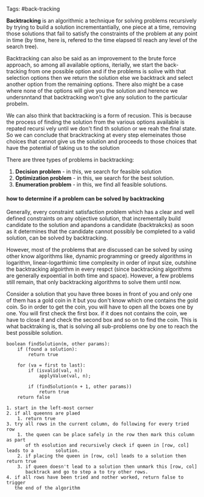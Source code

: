 Tags: #back-tracking

**Backtracking** is an algorithmic a technique for solving problems recursively by trying to build a solution incrementantially, one piece at a time, removing those solutions that fail to satisfy the constraints of the problem at any point in time (by time, here is, refered to the time elapsed til reach any level of the search tree).

Backtracking can also be said as an improvement to the brute force approach, so among all available options, iterially, we start the back-tracking from one possible option and if the problems is solive with that selection options then we return the solution else we backtrack and select another option from the remaining options. There also might be a case where none of the options will give you the solution and herence we undersnntand that backtracking won't give any solution to the particular probelm.

We can also think that backtracking is a form of recusion. This is because the process of finding the solution from the various options available is repated recursi vely until we don't find th solution or we reah the final state. So we can conclude that bracktracking at every step elemeinates those choices that cannot give us the solution and proceeds to those choices that have the potential of taking us to the solution

There are three types of problems in backtracking:

1. **Decision problem** - in this, we search for feasible solution
2. **Optimization problem** - in this, we search for the best solution.
3. **Enumeration problem** - in this, we find all feasible solutions.

#### how to determine if a problem can be solved by backtracking

Generally, every constraint satisfaction problem which has a clear and well defined constraints on any objective solution, that incrementally build candidate to the solution and apandons a candidate (backtrakcks) as soon as it determines that the candidate cannot possibly be completed to a valid solution, can be solved by backtracking.

However, most of the problems that are discussed can be solved by using other know algorithms like, dynamic programming or greedy algorithms in logarithm, linear-logarthimic time complexity in order of input size, outshine the backtracking algoirthm in every respct (since backtracking algorithms are generally expoential in both time and space). However, a few problems still remain, that only backtracking algorithms to solve them until now.

Consider a solution that you have three boxes in front of you and only one of them has a gold coin in it but you don't know which one contains the gold coin. So in order to get the coin, you will have to open all the boxes one by one. You will first check the first box. if it does not contains the coin, we have to close it and check the second box and so on to find the coin. This is what backtraking is, that is solving all sub-problems one by one to reach the best possible solution.

```pseudocode
boolean findSolution(m, other params):
	if (found a solution):
		return true

	for (va = first to last):
		if (isvalid(val, n))
			applyValue(val, n);

		if (findSolution(n + 1, other params))
			return true
	return false
```

```pseudocode
1. start in the left-most corner
2. if all queenns are plaed
	1. return true
3. try all rows in the current column, do following for every tried row
	1. the queen can be place safely in the row then mark this column as part 
	   of th esolution and recursively ckeck if queen in [row, col] leads to a        solution.
	2. if placing the queen in [row, col] leads to a solution then return true
	3. if queen doesn't lead to a solution then unmark this [row, col] 
	   backtrack and go to step a to try other rows.
4. if all rows have been tried and nother worked, return false to trigger
   the end of the algorithm
```